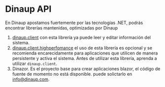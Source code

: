 # Dinaup API
En Dinaup apostamos fuertemente por las tecnologías .NET, podrás encontrar librerías mantenidas, optimizadas por Dinaup

1. [dinaup.client](dinaup.client.md) con esta librería ya puede leer y editar información del sistema.
2. [dinaup.client.highperfomance](dinaup.client.highperfomance.md) el uso de esta librería es opcional y se recomienda encarecidamente para aplicaciones que utilicen de manera persistente y activa el sistema. Antes de utilizar esta librería, aprenda a utilizar `dinaup.client`.
3. Dinazor.  Es el proyecto base para crear aplicaciones blazor, el código de fuente de momento no está disponible. puede solictarlo en info@dinaup.com.


